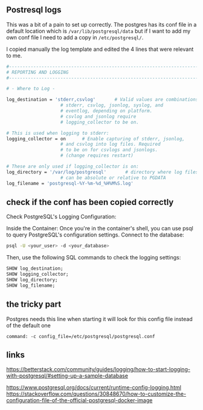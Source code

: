## Postresql logs

This was a bit of a pain to set up correctly. The postgres has its conf file in a default location which is `/var/lib/postgresql/data` but if I want to add my own conf file I need to add a copy in `/etc/postgresql/`. 

I copied manually the log template and edited the 4 lines that were relevant to me. 

```bash
#------------------------------------------------------------------------------
# REPORTING AND LOGGING
#------------------------------------------------------------------------------

# - Where to Log -

log_destination = 'stderr,csvlog'		# Valid values are combinations of
					# stderr, csvlog, jsonlog, syslog, and
					# eventlog, depending on platform.
					# csvlog and jsonlog require
					# logging_collector to be on.

# This is used when logging to stderr:
logging_collector = on		# Enable capturing of stderr, jsonlog,
					# and csvlog into log files. Required
					# to be on for csvlogs and jsonlogs.
					# (change requires restart)

# These are only used if logging_collector is on:
log_directory = '/var/log/postgresql'		# directory where log files are written,
					# can be absolute or relative to PGDATA
log_filename = 'postgresql-%Y-%m-%d_%H%M%S.log'
```


## check if the conf has been copied correctly
Check PostgreSQL's Logging Configuration:

Inside the Container:
Once you're in the container's shell, you can use psql to query PostgreSQL's configuration settings.
Connect to the database:
```bash
psql -U <your_user> -d <your_database>
```
Then, use the following SQL commands to check the logging settings:
```sql
SHOW log_destination;
SHOW logging_collector;
SHOW log_directory;
SHOW log_filename;
```

## the tricky part

Postgres needs this line when starting it will look for this config file instead of the default one
```
command: -c config_file=/etc/postgresql/postgresql.conf
```


## links

https://betterstack.com/community/guides/logging/how-to-start-logging-with-postgresql/#setting-up-a-sample-database

https://www.postgresql.org/docs/current/runtime-config-logging.html  
https://stackoverflow.com/questions/30848670/how-to-customize-the-configuration-file-of-the-official-postgresql-docker-image